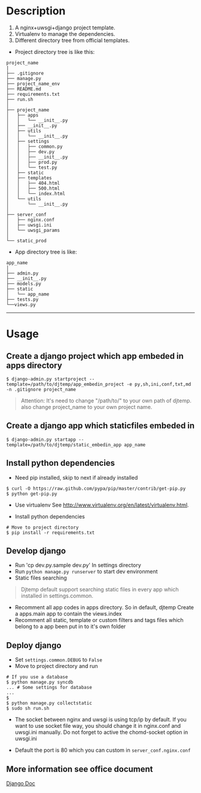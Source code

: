 # Description

1. A nginx+uwsgi+django project template.
2. Virtualenv to manage the dependencies.
3. Different directory tree from official templates.

* Project directory tree is like this:

```
project_name
|
├── .gitignore
├── manage.py
├── project_name_env
├── README.md
├── requirements.txt
├── run.sh
│   
├── project_name
│   ├── apps
│   │   └── __init__.py
│   ├── __init__.py
│   ├── utils
│   │   └── __init__.py
│   ├── settings
│   │   ├── common.py
│   │   ├── dev.py
│   │   ├── __init__.py
│   │   ├── prod.py
│   │   └── test.py
│   ├── static
│   ├── templates
│   │   ├── 404.html
│   │   ├── 500.html
│   │   └── index.html
│   └── utils
│       └── __init__.py
│   
├── server_conf
│   ├── nginx.conf
│   ├── uwsgi.ini
│   └── uwsgi_params
│   
└── static_prod
```

* App directory tree is like:

```
app_name
│   
├── admin.py
├── __init__.py
├── models.py
├── static
│   └── app_name
├── tests.py
└──views.py
```


-------------------
# Usage

## Create a django project which app embeded in apps directory

```
$ django-admin.py startproject --template=/path/to/djtemp/app_embedin_project -e py,sh,ini,conf,txt,md -n .gitignore project_name
```

> Attention: It's need to change "/path/to/" to your own path of djtemp. 
> also change project_name to your own project name.

## Create a django app which staticfiles embeded in

```
$ django-admin.py startapp --template=/path/to/djtemp/static_embedin_app app_name
```

## Install python dependencies
* Need pip installed, skip to next if already installed

```
$ curl -O https://raw.github.com/pypa/pip/master/contrib/get-pip.py
$ python get-pip.py
```

* Use virtualenv
See http://www.virtualenv.org/en/latest/virtualenv.html.

* Install python dependencies

```
# Move to project directory
$ pip install -r requirements.txt
```

## Develop django
* Run 'cp dev.py.sample dev.py' In settings directory
* Run `python manage.py runserver` to start dev environment
* Static files searching

> Djtemp default support searching static files in every app which installed
> in settings.common.

* Recomment all app codes in apps directory. So in default, djtemp Create a apps.main app to contain the views.index
* Recomment all static, template or custom filters and tags files which belong to a app been put in to it's own folder

## Deploy django
* Set `settings.common.DEBUG` to `False`
* Move to project directory and run

```
# If you use a database
$ python manage.py syncdb
... # Some settings for database
...
$
$ python manage.py collectstatic
$ sudo sh run.sh
```

* The socket between nginx and uwsgi is using tcp/ip by default.
If you want to use socket file way, you should change it in nginx.conf and uwsgi.ini manually.
Do not forget to active the chomd-socket option in uwsgi.ini

* Default the port is 80 which you can custom in `server_conf.nginx.conf`

## More information see office document
[Django Doc](https://docs.djangoproject.com/en/1.6/)